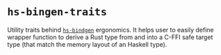 <!-- cargo-sync-readme start -->

# `hs-bingen-traits`

Utility traits behind [`hs-bindgen`](https://github.com/yvan-sraka/hs-bindgen)
ergonomics. It helps user to easily define wrapper function to derive a Rust
type from and into a C-FFI safe target type (that match the memory layout of
an Haskell type).

<!-- cargo-sync-readme end -->
